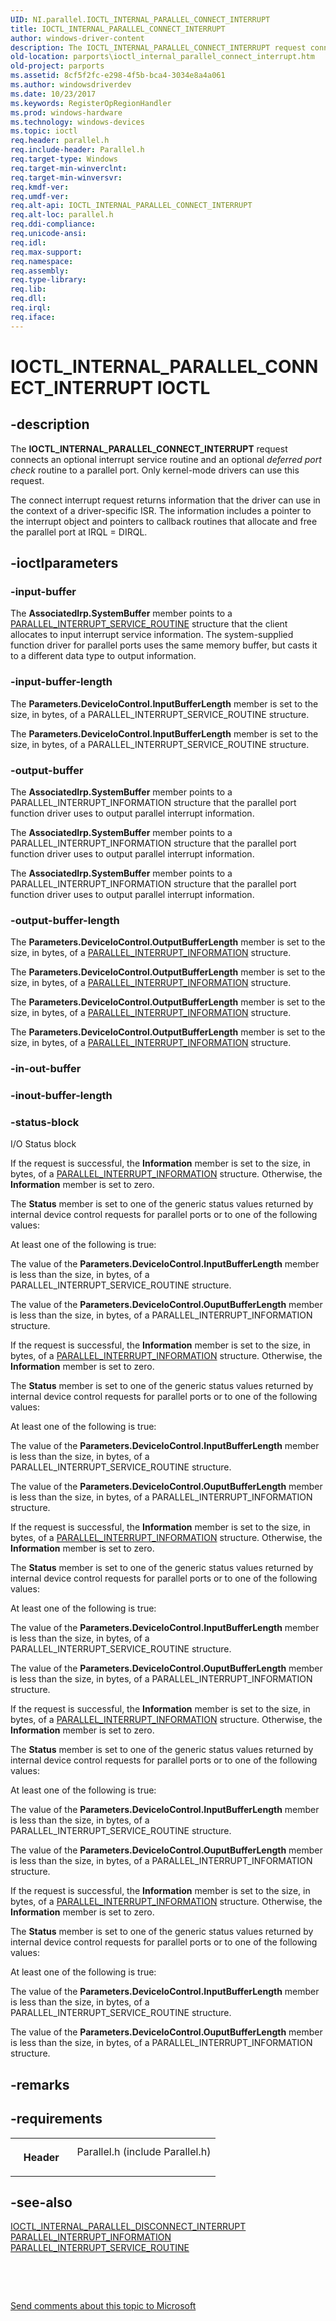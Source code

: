 ```yaml
---
UID: NI.parallel.IOCTL_INTERNAL_PARALLEL_CONNECT_INTERRUPT
title: IOCTL_INTERNAL_PARALLEL_CONNECT_INTERRUPT
author: windows-driver-content
description: The IOCTL_INTERNAL_PARALLEL_CONNECT_INTERRUPT request connects an optional interrupt service routine and an optional deferred port check routine to a parallel port.
old-location: parports\ioctl_internal_parallel_connect_interrupt.htm
old-project: parports
ms.assetid: 8cf5f2fc-e298-4f5b-bca4-3034e8a4a061
ms.author: windowsdriverdev
ms.date: 10/23/2017
ms.keywords: RegisterOpRegionHandler
ms.prod: windows-hardware
ms.technology: windows-devices
ms.topic: ioctl
req.header: parallel.h
req.include-header: Parallel.h
req.target-type: Windows
req.target-min-winverclnt: 
req.target-min-winversvr: 
req.kmdf-ver: 
req.umdf-ver: 
req.alt-api: IOCTL_INTERNAL_PARALLEL_CONNECT_INTERRUPT
req.alt-loc: parallel.h
req.ddi-compliance: 
req.unicode-ansi: 
req.idl: 
req.max-support: 
req.namespace: 
req.assembly: 
req.type-library: 
req.lib: 
req.dll: 
req.irql: 
req.iface: 
---
```


# IOCTL_INTERNAL_PARALLEL_CONNECT_INTERRUPT IOCTL



## -description
<p>The <b>IOCTL_INTERNAL_PARALLEL_CONNECT_INTERRUPT</b> request connects an optional interrupt service routine and an optional <i>deferred port check</i> routine to a parallel port. Only kernel-mode drivers can use this request.</p>
<p>The connect interrupt request returns information that the driver can use in the context of a driver-specific ISR. The information includes a pointer to the interrupt object and pointers to callback routines that allocate and free the parallel port at IRQL = DIRQL.</p>


## -ioctlparameters

### -input-buffer
<p>The <b>AssociatedIrp.SystemBuffer</b> member points to a <a href="https://msdn.microsoft.com/library/windows/hardware/ff544295">PARALLEL_INTERRUPT_SERVICE_ROUTINE</a> structure that the client allocates to input interrupt service information. The system-supplied function driver for parallel ports uses the same memory buffer, but casts it to a different data type to output information.</p>

### -input-buffer-length
<p>The <b>Parameters.DeviceIoControl.InputBufferLength</b> member is set to the size, in bytes, of a PARALLEL_INTERRUPT_SERVICE_ROUTINE structure.</p>

<p>The <b>Parameters.DeviceIoControl.InputBufferLength</b> member is set to the size, in bytes, of a PARALLEL_INTERRUPT_SERVICE_ROUTINE structure.</p>

### -output-buffer
<p>The <b>AssociatedIrp.SystemBuffer</b> member points to a PARALLEL_INTERRUPT_INFORMATION structure that the parallel port function driver uses to output parallel interrupt information. </p>

<p>The <b>AssociatedIrp.SystemBuffer</b> member points to a PARALLEL_INTERRUPT_INFORMATION structure that the parallel port function driver uses to output parallel interrupt information. </p>

<p>The <b>AssociatedIrp.SystemBuffer</b> member points to a PARALLEL_INTERRUPT_INFORMATION structure that the parallel port function driver uses to output parallel interrupt information. </p>

### -output-buffer-length
<p>The <b>Parameters.DeviceIoControl.OutputBufferLength</b> member is set to the size, in bytes, of a <a href="https://msdn.microsoft.com/library/windows/hardware/ff544290">PARALLEL_INTERRUPT_INFORMATION</a> structure.</p>

<p>The <b>Parameters.DeviceIoControl.OutputBufferLength</b> member is set to the size, in bytes, of a <a href="https://msdn.microsoft.com/library/windows/hardware/ff544290">PARALLEL_INTERRUPT_INFORMATION</a> structure.</p>

<p>The <b>Parameters.DeviceIoControl.OutputBufferLength</b> member is set to the size, in bytes, of a <a href="https://msdn.microsoft.com/library/windows/hardware/ff544290">PARALLEL_INTERRUPT_INFORMATION</a> structure.</p>

<p>The <b>Parameters.DeviceIoControl.OutputBufferLength</b> member is set to the size, in bytes, of a <a href="https://msdn.microsoft.com/library/windows/hardware/ff544290">PARALLEL_INTERRUPT_INFORMATION</a> structure.</p>

### -in-out-buffer

<text></text>

### -inout-buffer-length

<text></text>

### -status-block
I/O Status block
<p>If the request is successful, the <b>Information</b> member is set to the size, in bytes, of a <a href="https://msdn.microsoft.com/library/windows/hardware/ff544290">PARALLEL_INTERRUPT_INFORMATION</a> structure. Otherwise, the <b>Information</b> member is set to zero. </p>

<p>The <b>Status</b> member is set to one of the generic status values returned by internal device control requests for parallel ports or to one of the following values:</p>

<p></p>

<p>At least one of the following is true: </p>

<p>The value of the <b>Parameters.DeviceIoControl.InputBufferLength</b> member is less than the size, in bytes, of a PARALLEL_INTERRUPT_SERVICE_ROUTINE structure. </p>

<p>The value of the <b>Parameters.DeviceIoControl.OuputBufferLength</b> member is less than the size, in bytes, of a PARALLEL_INTERRUPT_INFORMATION structure. </p>

<p>If the request is successful, the <b>Information</b> member is set to the size, in bytes, of a <a href="https://msdn.microsoft.com/library/windows/hardware/ff544290">PARALLEL_INTERRUPT_INFORMATION</a> structure. Otherwise, the <b>Information</b> member is set to zero. </p>

<p>The <b>Status</b> member is set to one of the generic status values returned by internal device control requests for parallel ports or to one of the following values:</p>

<p></p>

<p>At least one of the following is true: </p>

<p>The value of the <b>Parameters.DeviceIoControl.InputBufferLength</b> member is less than the size, in bytes, of a PARALLEL_INTERRUPT_SERVICE_ROUTINE structure. </p>

<p>The value of the <b>Parameters.DeviceIoControl.OuputBufferLength</b> member is less than the size, in bytes, of a PARALLEL_INTERRUPT_INFORMATION structure. </p>

<p>If the request is successful, the <b>Information</b> member is set to the size, in bytes, of a <a href="https://msdn.microsoft.com/library/windows/hardware/ff544290">PARALLEL_INTERRUPT_INFORMATION</a> structure. Otherwise, the <b>Information</b> member is set to zero. </p>

<p>The <b>Status</b> member is set to one of the generic status values returned by internal device control requests for parallel ports or to one of the following values:</p>

<p></p>

<p>At least one of the following is true: </p>

<p>The value of the <b>Parameters.DeviceIoControl.InputBufferLength</b> member is less than the size, in bytes, of a PARALLEL_INTERRUPT_SERVICE_ROUTINE structure. </p>

<p>The value of the <b>Parameters.DeviceIoControl.OuputBufferLength</b> member is less than the size, in bytes, of a PARALLEL_INTERRUPT_INFORMATION structure. </p>

<p>If the request is successful, the <b>Information</b> member is set to the size, in bytes, of a <a href="https://msdn.microsoft.com/library/windows/hardware/ff544290">PARALLEL_INTERRUPT_INFORMATION</a> structure. Otherwise, the <b>Information</b> member is set to zero. </p>

<p>The <b>Status</b> member is set to one of the generic status values returned by internal device control requests for parallel ports or to one of the following values:</p>

<p></p>

<p>At least one of the following is true: </p>

<p>The value of the <b>Parameters.DeviceIoControl.InputBufferLength</b> member is less than the size, in bytes, of a PARALLEL_INTERRUPT_SERVICE_ROUTINE structure. </p>

<p>The value of the <b>Parameters.DeviceIoControl.OuputBufferLength</b> member is less than the size, in bytes, of a PARALLEL_INTERRUPT_INFORMATION structure. </p>

<p>If the request is successful, the <b>Information</b> member is set to the size, in bytes, of a <a href="https://msdn.microsoft.com/library/windows/hardware/ff544290">PARALLEL_INTERRUPT_INFORMATION</a> structure. Otherwise, the <b>Information</b> member is set to zero. </p>

<p>The <b>Status</b> member is set to one of the generic status values returned by internal device control requests for parallel ports or to one of the following values:</p>

<p></p>

<p>At least one of the following is true: </p>

<p>The value of the <b>Parameters.DeviceIoControl.InputBufferLength</b> member is less than the size, in bytes, of a PARALLEL_INTERRUPT_SERVICE_ROUTINE structure. </p>

<p>The value of the <b>Parameters.DeviceIoControl.OuputBufferLength</b> member is less than the size, in bytes, of a PARALLEL_INTERRUPT_INFORMATION structure. </p>

## -remarks


## -requirements
<table>
<tr>
<th width="30%">
<p>Header</p>
</th>
<td width="70%">
<dl>
<dt>Parallel.h (include Parallel.h)</dt>
</dl>
</td>
</tr>
</table>

## -see-also
<dl>
<dt>
<a href="https://msdn.microsoft.com/library/windows/hardware/ff544021">IOCTL_INTERNAL_PARALLEL_DISCONNECT_INTERRUPT</a>
</dt>
<dt>
<a href="https://msdn.microsoft.com/library/windows/hardware/ff544290">PARALLEL_INTERRUPT_INFORMATION</a>
</dt>
<dt>
<a href="https://msdn.microsoft.com/library/windows/hardware/ff544295">PARALLEL_INTERRUPT_SERVICE_ROUTINE</a>
</dt>
</dl>
<p> </p>
<p> </p>
<p><a href="mailto:wsddocfb@microsoft.com?subject=Documentation%20feedback [parports\parports]:%20IOCTL_INTERNAL_PARALLEL_CONNECT_INTERRUPT control code%20 RELEASE:%20(10/23/2017)&amp;body=%0A%0APRIVACY STATEMENT%0A%0AWe use your feedback to improve the documentation. We don't use your email address for any other purpose, and we'll remove your email address from our system after the issue that you're reporting is fixed. While we're working to fix this issue, we might send you an email message to ask for more info. Later, we might also send you an email message to let you know that we've addressed your feedback.%0A%0AFor more info about Microsoft's privacy policy, see http://privacy.microsoft.com/en-us/default.aspx." title="Send comments about this topic to Microsoft">Send comments about this topic to Microsoft</a></p>
